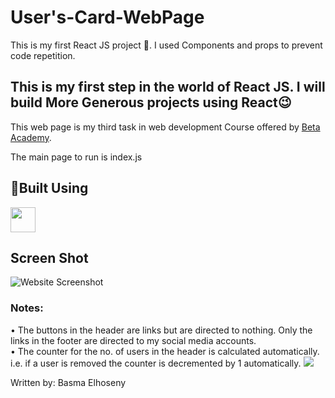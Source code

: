 # User's-Card-WebPage
This is my first React JS project 🤗. I used Components and props to prevent code repetition.

## This is my first step in the world of React JS. I will build More Generous projects using React😉

This web page is my third task in web development Course offered by <a href="https://www.facebook.com/BetaAcademy.B">Beta Academy</a>.

The main page to run is index.js

## 🔨Built Using
<img height="40" src="https://cdn0.iconfinder.com/data/icons/logos-brands-in-colors/128/react-1024.png" />

## Screen Shot
<img src="https://github.com/BasmaElhoseny01/Users-Card-WebPage/blob/main/Screenshot.png" alt="Website Screenshot" />

### Notes:
 • The buttons in the header are links but are directed to nothing. Only the links in the footer are directed to my social media accounts.<br>
 • The counter for the no. of users in the header is calculated automatically. i.e. if a user is removed the counter is decremented by 1 automatically.
 <img src="https://github.com/BasmaElhoseny01/Users-Card-WebPage/blob/main/Screenshot%202.png"/>
 
 
Written by: Basma Elhoseny
